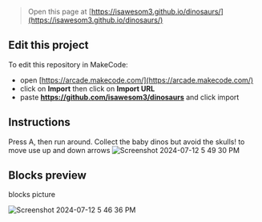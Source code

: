  


> Open this page at [https://isawesom3.github.io/dinosaurs/](https://isawesom3.github.io/dinosaurs/)

## Edit this project 
To edit this repository in MakeCode:

* open [https://arcade.makecode.com/](https://arcade.makecode.com/)
* click on **Import** then click on **Import URL**
* paste **https://github.com/isawesom3/dinosaurs** and click import

## Instructions

Press A, then run around. Collect the baby dinos but avoid the skulls!
to move use up and down arrows
![Screenshot 2024-07-12 5 49 30 PM](https://github.com/user-attachments/assets/54fe6dc9-1f65-4de4-815e-41b4fbc0ee82)


## Blocks preview

blocks picture



![Screenshot 2024-07-12 5 46 36 PM](https://github.com/user-attachments/assets/65cd58f1-a862-42f6-83c3-a6efd71cd48e)
